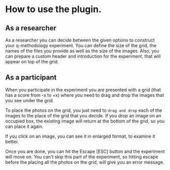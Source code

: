 # How to use the plugin.

## As a researcher

As a researcher you can decide between the given options to construct your q-methodology experiment. 
You can define the size of the grid, the names of the files you provide as well as the size of the images. 
Also, you can prepare a custom header and introduction for the experiment, that will appear on top of the grid.



## As a participant

When you participate in the experiment you are presented with a grid (that has a score from -x to +x) where you need to drag and drop the images that you see under the grid.

To place the photos on the grid, you just need to `drag and drop` each of the images to the place of the grid that you decide. 
If you drop an image on an occupied box, the existing image will return at the bottom of the grid, so you can place it again.

If you click on an image, you can see it in enlarged format, to examine it better.

Once you are done, you can hit the Escape [ESC] button and the experiment will move on. 
You can't skip this part of the experiment, so hitting escape before the placing all the photos on the grid, will give you an error message. 

